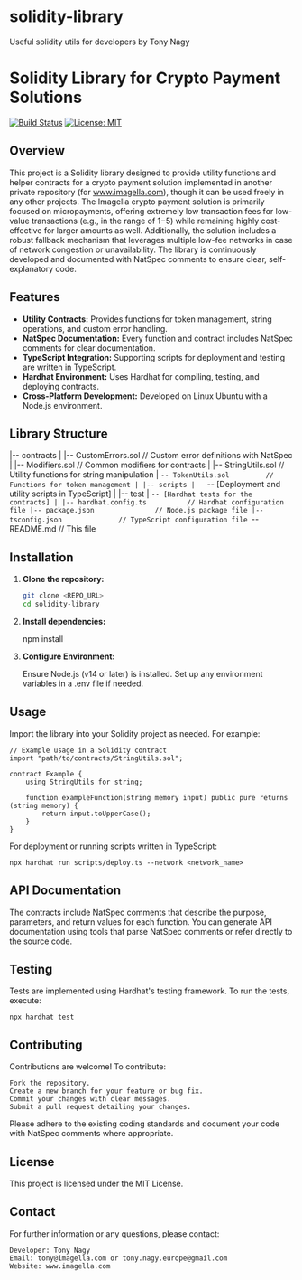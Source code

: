 # solidity-library
Useful solidity utils for developers by Tony Nagy

# Solidity Library for Crypto Payment Solutions

[![Build Status](https://img.shields.io/badge/build-passing-brightgreen.svg)](#)
[![License: MIT](https://img.shields.io/badge/License-MIT-yellow.svg)](LICENSE)

## Overview

This project is a Solidity library designed to provide utility functions and helper contracts for a crypto payment solution implemented in another private repository (for www.imagella.com), though it can be used freely in any other projects. The Imagella crypto payment solution is primarily focused on micropayments, offering extremely low transaction fees for low-value transactions (e.g., in the range of $1-$5) while remaining highly cost-effective for larger amounts as well. Additionally, the solution includes a robust fallback mechanism that leverages multiple low-fee networks in case of network congestion or unavailability. The library is continuously developed and documented with NatSpec comments to ensure clear, self-explanatory code.

## Features

- **Utility Contracts:** Provides functions for token management, string operations, and custom error handling.
- **NatSpec Documentation:** Every function and contract includes NatSpec comments for clear documentation.
- **TypeScript Integration:** Supporting scripts for deployment and testing are written in TypeScript.
- **Hardhat Environment:** Uses Hardhat for compiling, testing, and deploying contracts.
- **Cross-Platform Development:** Developed on Linux Ubuntu with a Node.js environment.

## Library Structure

|-- contracts
|   |-- CustomErrors.sol       // Custom error definitions with NatSpec
|   |-- Modifiers.sol          // Common modifiers for contracts
|   |-- StringUtils.sol        // Utility functions for string manipulation
|   `-- TokenUtils.sol         // Functions for token management
|
|-- scripts
|   `-- [Deployment and utility scripts in TypeScript]
|
|-- test
|   `-- [Hardhat tests for the contracts]
|
|-- hardhat.config.ts          // Hardhat configuration file
|-- package.json               // Node.js package file
|-- tsconfig.json              // TypeScript configuration file
`-- README.md                  // This file

## Installation

1. **Clone the repository:**

   ```bash
   git clone <REPO_URL>
   cd solidity-library

2. **Install dependencies:**

    npm install

3. **Configure Environment:**

    Ensure Node.js (v14 or later) is installed.
    Set up any environment variables in a .env file if needed.

## Usage

Import the library into your Solidity project as needed. For example:

    // Example usage in a Solidity contract
    import "path/to/contracts/StringUtils.sol";

    contract Example {
        using StringUtils for string;

        function exampleFunction(string memory input) public pure returns (string memory) {
            return input.toUpperCase();
        }
    }

For deployment or running scripts written in TypeScript:

    npx hardhat run scripts/deploy.ts --network <network_name>

## API Documentation

The contracts include NatSpec comments that describe the purpose, parameters, and return values for each function. You can generate API documentation using tools that parse NatSpec comments or refer directly to the source code.

## Testing

Tests are implemented using Hardhat's testing framework. To run the tests, execute:

    npx hardhat test

## Contributing

Contributions are welcome! To contribute:

    Fork the repository.
    Create a new branch for your feature or bug fix.
    Commit your changes with clear messages.
    Submit a pull request detailing your changes.

Please adhere to the existing coding standards and document your code with NatSpec comments where appropriate.

## License

This project is licensed under the MIT License.

## Contact

For further information or any questions, please contact:

    Developer: Tony Nagy
    Email: tony@imagella.com or tony.nagy.europe@gmail.com
    Website: www.imagella.com
